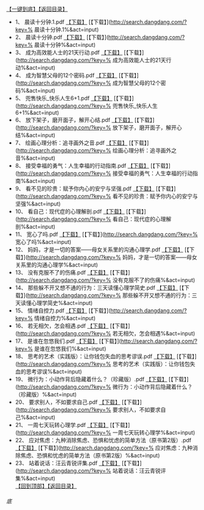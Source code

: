 [【一键到底】](#底)[【返回目录】](/README.md)
*	1、	晨读十分钟.1.pdf	 [【下载】](https://474b.com/file/25713053-436016261)	 [【下载】](http://search.dangdang.com/?key=% 晨读十分钟.1%&act=input)
*	2、	晨读十分钟.pdf	 [【下载】](https://474b.com/file/25713053-436016328)	 [【下载】](http://search.dangdang.com/?key=% 晨读十分钟%&act=input)
*	3、	成为高效能人士的21天行动.pdf	 [【下载】](https://474b.com/file/25713053-436016352)	 [【下载】](http://search.dangdang.com/?key=% 成为高效能人士的21天行动%&act=input)
*	4、	成为智慧父母的12个密码.pdf	 [【下载】](https://474b.com/file/25713053-436016390)	 [【下载】](http://search.dangdang.com/?key=% 成为智慧父母的12个密码%&act=input)
*	5、	兜售快乐_快乐人生6+1.pdf	 [【下载】](https://474b.com/file/25713053-436016403)	 [【下载】](http://search.dangdang.com/?key=% 兜售快乐_快乐人生6+1%&act=input)
*	6、	放下架子，磨开面子，解开心结.pdf	 [【下载】](https://474b.com/file/25713053-436016420)	 [【下载】](http://search.dangdang.com/?key=% 放下架子，磨开面子，解开心结%&act=input)
*	7、	绘画心理分析：追寻画外之音.pdf	 [【下载】](https://474b.com/file/25713053-436016520)	 [【下载】](http://search.dangdang.com/?key=% 绘画心理分析：追寻画外之音%&act=input)
*	8、	接受幸福的勇气：人生幸福的行动指南.pdf	 [【下载】](https://474b.com/file/25713053-436016540)	 [【下载】](http://search.dangdang.com/?key=% 接受幸福的勇气：人生幸福的行动指南%&act=input)
*	9、	看不见的珍贵：赋予你内心的安宁与坚强.pdf	 [【下载】](https://474b.com/file/25713053-436016550)	 [【下载】](http://search.dangdang.com/?key=% 看不见的珍贵：赋予你内心的安宁与坚强%&act=input)
*	10、	看自己：现代症的心理解剖.pdf	 [【下载】](https://474b.com/file/25713053-436016569)	 [【下载】](http://search.dangdang.com/?key=% 看自己：现代症的心理解剖%&act=input)
*	11、	宽心了吗.pdf	 [【下载】](https://474b.com/file/25713053-436016649)	 [【下载】](http://search.dangdang.com/?key=% 宽心了吗%&act=input)
*	12、	妈妈，才是一切的答案——母女关系里的沟通心理学.pdf	 [【下载】](https://474b.com/file/25713053-436016676)	 [【下载】](http://search.dangdang.com/?key=% 妈妈，才是一切的答案——母女关系里的沟通心理学%&act=input)
*	13、	没有克服不了的伤痛.pdf	 [【下载】](https://474b.com/file/25713053-436016759)	 [【下载】](http://search.dangdang.com/?key=% 没有克服不了的伤痛%&act=input)
*	14、	那些躲不开又想不通的行为：三天读懂心理学简史.pdf	 [【下载】](https://474b.com/file/25713053-436016778)	 [【下载】](http://search.dangdang.com/?key=% 那些躲不开又想不通的行为：三天读懂心理学简史%&act=input)
*	15、	情绪自控力.pdf	 [【下载】](https://474b.com/file/25713053-436016807)	 [【下载】](http://search.dangdang.com/?key=% 情绪自控力%&act=input)
*	16、	若无相欠，怎会相遇.pdf	 [【下载】](https://474b.com/file/25713053-436016822)	 [【下载】](http://search.dangdang.com/?key=% 若无相欠，怎会相遇%&act=input)
*	17、	是谁在忽悠我们.pdf	 [【下载】](https://474b.com/file/25713053-436016842)	 [【下载】](http://search.dangdang.com/?key=% 是谁在忽悠我们%&act=input)
*	18、	思考的艺术（实践版）：让你钱包失血的思考谬误.pdf	 [【下载】](https://474b.com/file/25713053-436016846)	 [【下载】](http://search.dangdang.com/?key=% 思考的艺术（实践版）：让你钱包失血的思考谬误%&act=input)
*	19、	微行为：小动作背后隐藏着什么？（珍藏版）.pdf	 [【下载】](https://474b.com/file/25713053-436016947)	 [【下载】](http://search.dangdang.com/?key=% 微行为：小动作背后隐藏着什么？（珍藏版）%&act=input)
*	20、	要求别人，不如要求自己.pdf	 [【下载】](https://474b.com/file/25713053-436016971)	 [【下载】](http://search.dangdang.com/?key=% 要求别人，不如要求自己%&act=input)
*	21、	一周七天玩转心理学.pdf	 [【下载】](https://474b.com/file/25713053-436016983)	 [【下载】](http://search.dangdang.com/?key=% 一周七天玩转心理学%&act=input)
*	22、	应对焦虑：九种消除焦虑、恐惧和忧虑的简单方法（原书第2版）.pdf	 [【下载】](https://474b.com/file/25713053-436017003)	 [【下载】](http://search.dangdang.com/?key=% 应对焦虑：九种消除焦虑、恐惧和忧虑的简单方法（原书第2版）%&act=input)
*	23、	站着说话：汪云青锐评集.pdf	 [【下载】](https://474b.com/file/25713053-436017014)	 [【下载】](http://search.dangdang.com/?key=% 站着说话：汪云青锐评集%&act=input)
<br>[【回到顶部】](#readme)[【返回目录】](/README.md)
###### 底
